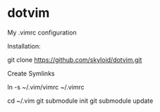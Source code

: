 # dotvim
My .vimrc configuration

Installation:

git clone https://github.com/skyloid/dotvim.git

Create Symlinks

ln -s ~/.vim/vimrc ~/.vimrc

cd ~/.vim
git submodule init
git submodule update


